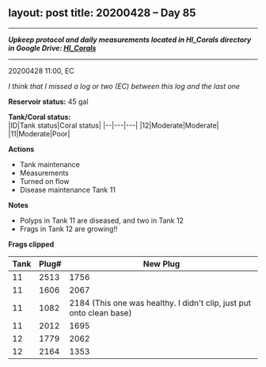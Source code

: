 layout: post
title: 20200428 – Day 85
---

---
***Upkeep protocol and daily measurements located in HI_Corals directory in Google Drive: [HI_Corals](https://drive.google.com/drive/u/1/folders/1Dxil5Lj1ynvuIuGDWx9_AyqkdplIcCZQ)***

---
20200428 11:00, EC

*I think that I missed a log or two (EC) between this log and the last one*

**Reservoir status:** 45 gal

**Tank/Coral status:**  
|ID|Tank status|Coral status|
|--|---|---|
|12|Moderate|Moderate|
|11|Moderate|Poor|

**Actions**  
- Tank maintenance
- Measurements
- Turned on flow
- Disease maintenance Tank 11

**Notes**  
- Polyps in Tank 11 are diseased, and two in Tank 12
- Frags in Tank 12 are growing!!

**Frags clipped**

|Tank|Plug#|New Plug|   
|---|---|---|
|11|2513|1756|
|11|1606|2067|
|11|1082|2184 (This one was healthy. I didn't clip, just put onto clean base)|
|11|2012|1695|
|12|1779|2062|
|12|2164|1353|